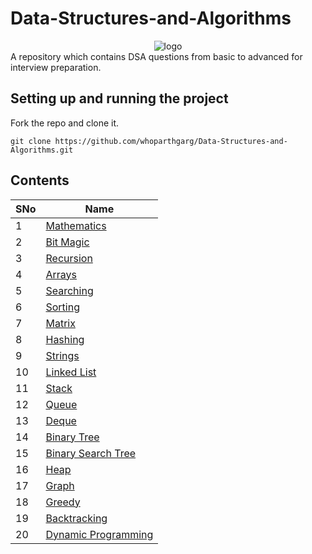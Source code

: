 # Data-Structures-and-Algorithms
<center><img src="logo.png" alt="logo"></center>
A repository which contains DSA questions from basic to advanced for interview preparation.

## Setting up and running the project
Fork the repo and clone it.
```
git clone https://github.com/whoparthgarg/Data-Structures-and-Algorithms.git
```
## Contents
SNo | Name |
----|------|
1 | [Mathematics](https://github.com/whoparthgarg/Data-Structures-and-Algorithms/tree/main/01.%20Mathematics)
2 | [Bit Magic](https://github.com/whoparthgarg/Data-Structures-and-Algorithms/tree/main/02.%20Bit%20Manipulation)
3 | [Recursion](https://github.com/whoparthgarg/Data-Structures-and-Algorithms/tree/main/03.%20Recursion)	
4 | [Arrays](https://github.com/whoparthgarg/Data-Structures-and-Algorithms/tree/main/04.%20Arrays)  	
5 | [Searching](https://github.com/whoparthgarg/Data-Structures-and-Algorithms/tree/main/05.%20Searching)  
6 | [Sorting](https://github.com/whoparthgarg/Data-Structures-and-Algorithms/tree/main/06.%20Sorting)   
7 | [Matrix](https://github.com/whoparthgarg/Data-Structures-and-Algorithms/tree/main/07.%20Matrix)    
8 |[Hashing](https://github.com/whoparthgarg/Data-Structures-and-Algorithms/tree/main/08.%20Hashing)   	
9 |[Strings](https://github.com/whoparthgarg/Data-Structures-and-Algorithms/tree/main/09.%20Strings)	
10 | [Linked List](https://github.com/whoparthgarg/Data-Structures-and-Algorithms/tree/main/10.%20Linked%20List)     	
11 | [Stack](https://github.com/whoparthgarg/Data-Structures-and-Algorithms/tree/main/11.%20Stacks)	  	
12 | [Queue](https://github.com/whoparthgarg/Data-Structures-and-Algorithms/tree/main/12.%20Queue)	   
13 | [Deque](https://github.com/whoparthgarg/Data-Structures-and-Algorithms/tree/main/13.%20Deque)	   
14 | [Binary Tree](https://github.com/whoparthgarg/Data-Structures-and-Algorithms/tree/main/14.%20Binary%20Tree)	    	
15 | [Binary Search Tree](https://github.com/whoparthgarg/Data-Structures-and-Algorithms/tree/main/15.%20Binary%20Search%20Tree)     	
16 | [Heap](https://github.com/whoparthgarg/Data-Structures-and-Algorithms/tree/main/16.%20Heaps)
17 | [Graph](https://github.com/whoparthgarg/Data-Structures-and-Algorithms/tree/main/17.%20Graphs)	   
18 | [Greedy](https://github.com/whoparthgarg/Data-Structures-and-Algorithms/tree/main/18.%20Greedy%20Algorithms)     	
19 | [Backtracking](https://github.com/whoparthgarg/Data-Structures-and-Algorithms/tree/main/19.%20Backtracking)     	
20 | [Dynamic Programming](https://github.com/whoparthgarg/Data-Structures-and-Algorithms/tree/main/20.%20Dynamic%20Programming)
